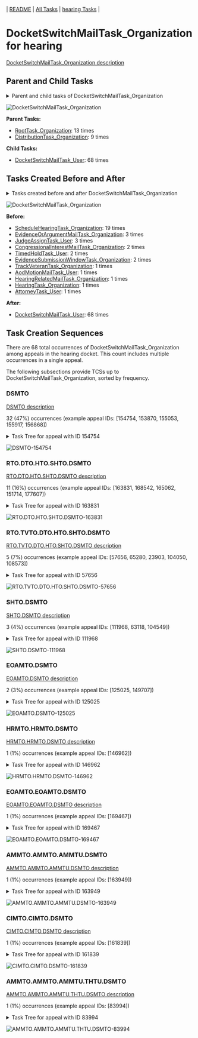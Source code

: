 <!-- DO NOT EDIT THIS FILE.  This file is autogenerated. -->
| [README](../README.md) | [All Tasks](../alltasks.md) | [hearing Tasks](tasklist.md) |

# DocketSwitchMailTask_Organization for hearing

[DocketSwitchMailTask_Organization description](../descr/DocketSwitchMailTask_Organization.md)

## Parent and Child Tasks

<details><summary markdown='span'>Parent and child tasks of DocketSwitchMailTask_Organization
</summary>

```
digraph G {
rankdir=LR;
node [shape=box]
"DocketSwitchMailTask_Organization" -> "DocketSwitchMailTask_User" [label=68]
"RootTask_Organization" -> "DocketSwitchMailTask_Organization" [label=13]
"DistributionTask_Organization" -> "DocketSwitchMailTask_Organization" [label=9]
}
```
</details>

![DocketSwitchMailTask_Organization](dot/DocketSwitchMailTask_Organization-parentchild.dot.png)

**Parent Tasks:**

   * [RootTask_Organization](RootTask_Organization.md): 13 times
   * [DistributionTask_Organization](DistributionTask_Organization.md): 9 times

**Child Tasks:**

   * [DocketSwitchMailTask_User](DocketSwitchMailTask_User.md): 68 times

## Tasks Created Before and After

<details><summary markdown='span'>Tasks created before and after DocketSwitchMailTask_Organization</summary>

```
digraph G {
rankdir=LR;

"DocketSwitchMailTask_Organization" -> "DocketSwitchMailTask_User" [label=68]
"ScheduleHearingTask_Organization" -> "DocketSwitchMailTask_Organization" [label=19]
"JudgeAssignTask_User" -> "DocketSwitchMailTask_Organization" [label=3]
"EvidenceOrArgumentMailTask_Organization" -> "DocketSwitchMailTask_Organization" [label=3]
"TimedHoldTask_User" -> "DocketSwitchMailTask_Organization" [label=2]
"EvidenceSubmissionWindowTask_Organization" -> "DocketSwitchMailTask_Organization" [label=2]
"CongressionalInterestMailTask_Organization" -> "DocketSwitchMailTask_Organization" [label=2]
"TrackVeteranTask_Organization" -> "DocketSwitchMailTask_Organization" [label=1]
"HearingTask_Organization" -> "DocketSwitchMailTask_Organization" [label=1]
"HearingRelatedMailTask_Organization" -> "DocketSwitchMailTask_Organization" [label=1]
"AttorneyTask_User" -> "DocketSwitchMailTask_Organization" [label=1]
"AodMotionMailTask_User" -> "DocketSwitchMailTask_Organization" [label=1]
}
```
</details>

![DocketSwitchMailTask_Organization](dot/DocketSwitchMailTask_Organization.dot.png)

**Before:**

   * [ScheduleHearingTask_Organization](ScheduleHearingTask_Organization.md): 19 times
   * [EvidenceOrArgumentMailTask_Organization](EvidenceOrArgumentMailTask_Organization.md): 3 times
   * [JudgeAssignTask_User](JudgeAssignTask_User.md): 3 times
   * [CongressionalInterestMailTask_Organization](CongressionalInterestMailTask_Organization.md): 2 times
   * [TimedHoldTask_User](TimedHoldTask_User.md): 2 times
   * [EvidenceSubmissionWindowTask_Organization](EvidenceSubmissionWindowTask_Organization.md): 2 times
   * [TrackVeteranTask_Organization](TrackVeteranTask_Organization.md): 1 times
   * [AodMotionMailTask_User](AodMotionMailTask_User.md): 1 times
   * [HearingRelatedMailTask_Organization](HearingRelatedMailTask_Organization.md): 1 times
   * [HearingTask_Organization](HearingTask_Organization.md): 1 times
   * [AttorneyTask_User](AttorneyTask_User.md): 1 times

**After:**

   * [DocketSwitchMailTask_User](DocketSwitchMailTask_User.md): 68 times

## Task Creation Sequences

There are 68 total occurrences of DocketSwitchMailTask_Organization among appeals in the hearing docket.  This count includes multiple occurrences in a single appeal.

The following subsections provide TCSs up to DocketSwitchMailTask_Organization, sorted by frequency.

### DSMTO

[DSMTO description](../descr/DSMTO.md)

32 (47%) occurrences (example appeal IDs: [154754, 153870, 155053, 155917, 156868])

<details><summary markdown='span'>Task Tree for appeal with ID 154754</summary>

```
@startuml
skinparam {
  ObjectBorderColor #555
  ObjectBorderThickness 0
  ObjectFontStyle bold
  ObjectFontSize 14
  ObjectAttributeFontColor #333
  ObjectAttributeFontSize 12
}
  object 0.RootTask #8dd3c7 {
Organization
}
  object 1.TrackVeteranTask #bebada {
Organization
}
  object 2.DistributionTask #ffffb3 {
Organization
}
  object 3.HearingTask #fb8072 {
Organization
}
  object 4.ScheduleHearingTask #80b1d3 {
Organization
}
  object 5.DocketSwitchMailTask #e377c2 {
Organization  <back:white>    </back>
}
  object 6.DocketSwitchMailTask #e377c2 {
User
}
  object 7.DocketSwitchRulingTask #e377c2 {
User
}
  object 8.DocketSwitchGrantedTask #9467bd {
Organization
}
  object 9.DocketSwitchGrantedTask #9467bd {
User
}
0.RootTask -- 1.TrackVeteranTask
0.RootTask -- 2.DistributionTask
2.DistributionTask -- 3.HearingTask
3.HearingTask -- 4.ScheduleHearingTask
0.RootTask -- 5.DocketSwitchMailTask
5.DocketSwitchMailTask -- 6.DocketSwitchMailTask
0.RootTask -- 7.DocketSwitchRulingTask
7.DocketSwitchRulingTask -- 8.DocketSwitchGrantedTask
8.DocketSwitchGrantedTask -- 9.DocketSwitchGrantedTask
@enduml
```
</details>

![DSMTO-154754](uml/DSMTO-154754.png)

### RTO.DTO.HTO.SHTO.DSMTO

[RTO.DTO.HTO.SHTO.DSMTO description](../descr/RTO.DTO.HTO.SHTO.DSMTO.md)

11 (16%) occurrences (example appeal IDs: [163831, 168542, 165062, 151714, 177607])

<details><summary markdown='span'>Task Tree for appeal with ID 163831</summary>

```
@startuml
skinparam {
  ObjectBorderColor #555
  ObjectBorderThickness 0
  ObjectFontStyle bold
  ObjectFontSize 14
  ObjectAttributeFontColor #333
  ObjectAttributeFontSize 12
}
  object 0.RootTask #8dd3c7 {
Organization
}
  object 1.TrackVeteranTask #bebada {
Organization
}
  object 2.DistributionTask #ffffb3 {
Organization
}
  object 3.HearingTask #fb8072 {
Organization
}
  object 4.ScheduleHearingTask #80b1d3 {
Organization
}
  object 5.DocketSwitchMailTask #e377c2 {
Organization  <back:white>    </back>
}
  object 6.DocketSwitchMailTask #e377c2 {
User
}
  object 7.DocketSwitchRulingTask #e377c2 {
User
}
  object 8.DocketSwitchGrantedTask #9467bd {
Organization
}
  object 9.DocketSwitchGrantedTask #9467bd {
User
}
  object 10.TrackVeteranTask #bebada {
Organization
}
0.RootTask -- 1.TrackVeteranTask
0.RootTask -- 2.DistributionTask
2.DistributionTask -- 3.HearingTask
3.HearingTask -- 4.ScheduleHearingTask
2.DistributionTask -- 5.DocketSwitchMailTask
5.DocketSwitchMailTask -- 6.DocketSwitchMailTask
2.DistributionTask -- 7.DocketSwitchRulingTask
7.DocketSwitchRulingTask -- 8.DocketSwitchGrantedTask
8.DocketSwitchGrantedTask -- 9.DocketSwitchGrantedTask
0.RootTask -- 10.TrackVeteranTask
@enduml
```
</details>

![RTO.DTO.HTO.SHTO.DSMTO-163831](uml/RTO.DTO.HTO.SHTO.DSMTO-163831.png)

### RTO.TVTO.DTO.HTO.SHTO.DSMTO

[RTO.TVTO.DTO.HTO.SHTO.DSMTO description](../descr/RTO.TVTO.DTO.HTO.SHTO.DSMTO.md)

5 (7%) occurrences (example appeal IDs: [57656, 65280, 23903, 104050, 108573])

<details><summary markdown='span'>Task Tree for appeal with ID 57656</summary>

```
@startuml
skinparam {
  ObjectBorderColor #555
  ObjectBorderThickness 0
  ObjectFontStyle bold
  ObjectFontSize 14
  ObjectAttributeFontColor #333
  ObjectAttributeFontSize 12
}
  object 0.RootTask #8dd3c7 {
Organization
}
  object 1.TrackVeteranTask #bebada {
Organization
}
  object 2.DistributionTask #ffffb3 {
Organization
}
  object 3.HearingTask #fb8072 {
Organization
}
  object 4.ScheduleHearingTask #80b1d3 {
Organization
}
  object 5.DocketSwitchMailTask #e377c2 {
Organization  <back:white>    </back>
}
  object 6.DocketSwitchMailTask #e377c2 {
User
}
  object 7.DocketSwitchRulingTask #e377c2 {
User
}
0.RootTask -- 1.TrackVeteranTask
0.RootTask -- 2.DistributionTask
2.DistributionTask -- 3.HearingTask
3.HearingTask -- 4.ScheduleHearingTask
2.DistributionTask -- 5.DocketSwitchMailTask
5.DocketSwitchMailTask -- 6.DocketSwitchMailTask
2.DistributionTask -- 7.DocketSwitchRulingTask
@enduml
```
</details>

![RTO.TVTO.DTO.HTO.SHTO.DSMTO-57656](uml/RTO.TVTO.DTO.HTO.SHTO.DSMTO-57656.png)

### SHTO.DSMTO

[SHTO.DSMTO description](../descr/SHTO.DSMTO.md)

3 (4%) occurrences (example appeal IDs: [111968, 63118, 104549])

<details><summary markdown='span'>Task Tree for appeal with ID 111968</summary>

```
@startuml
skinparam {
  ObjectBorderColor #555
  ObjectBorderThickness 0
  ObjectFontStyle bold
  ObjectFontSize 14
  ObjectAttributeFontColor #333
  ObjectAttributeFontSize 12
}
  object 0.RootTask #8dd3c7 {
Organization
}
  object 1.TrackVeteranTask #bebada {
Organization
}
  object 2.DistributionTask #ffffb3 {
Organization
}
  object 3.HearingTask #fb8072 {
Organization
}
  object 4.ScheduleHearingTask #80b1d3 {
Organization
}
  object 5.AssignHearingDispositionTask #8dd3c7 {
Organization
}
  object 6.FoiaRequestMailTask #bebada {
Organization
}
  object 7.FoiaRequestMailTask #bebada {
Organization
}
  object 8.FoiaRequestMailTask #bebada {
User
}
  object 9.DocketSwitchMailTask #e377c2 {
Organization  <back:white>    </back>
}
  object 10.DocketSwitchMailTask #e377c2 {
User
}
  object 11.DocketSwitchRulingTask #e377c2 {
User
}
  object 12.DocketSwitchGrantedTask #9467bd {
Organization
}
  object 13.DocketSwitchGrantedTask #9467bd {
User
}
0.RootTask -- 1.TrackVeteranTask
0.RootTask -- 2.DistributionTask
2.DistributionTask -- 3.HearingTask
3.HearingTask -- 4.ScheduleHearingTask
3.HearingTask -- 5.AssignHearingDispositionTask
2.DistributionTask -- 6.FoiaRequestMailTask
6.FoiaRequestMailTask -- 7.FoiaRequestMailTask
7.FoiaRequestMailTask -- 8.FoiaRequestMailTask
0.RootTask -- 9.DocketSwitchMailTask
9.DocketSwitchMailTask -- 10.DocketSwitchMailTask
0.RootTask -- 11.DocketSwitchRulingTask
11.DocketSwitchRulingTask -- 12.DocketSwitchGrantedTask
12.DocketSwitchGrantedTask -- 13.DocketSwitchGrantedTask
@enduml
```
</details>

![SHTO.DSMTO-111968](uml/SHTO.DSMTO-111968.png)

### EOAMTO.DSMTO

[EOAMTO.DSMTO description](../descr/EOAMTO.DSMTO.md)

2 (3%) occurrences (example appeal IDs: [125025, 149707])

<details><summary markdown='span'>Task Tree for appeal with ID 125025</summary>

```
@startuml
skinparam {
  ObjectBorderColor #555
  ObjectBorderThickness 0
  ObjectFontStyle bold
  ObjectFontSize 14
  ObjectAttributeFontColor #333
  ObjectAttributeFontSize 12
}
  object 0.RootTask #8dd3c7 {
Organization
}
  object 1.TrackVeteranTask #bebada {
Organization
}
  object 2.DistributionTask #ffffb3 {
Organization
}
  object 3.HearingTask #fb8072 {
Organization
}
  object 4.ScheduleHearingTask #80b1d3 {
Organization
}
  object 5.EvidenceOrArgumentMailTask #ffffb3 {
Organization
}
  object 6.DocketSwitchMailTask #e377c2 {
Organization  <back:white>    </back>
}
  object 7.DocketSwitchMailTask #e377c2 {
User
}
  object 8.DocketSwitchRulingTask #e377c2 {
User
}
  object 9.DocketSwitchGrantedTask #9467bd {
Organization
}
  object 10.DocketSwitchGrantedTask #9467bd {
User
}
0.RootTask -- 1.TrackVeteranTask
0.RootTask -- 2.DistributionTask
2.DistributionTask -- 3.HearingTask
3.HearingTask -- 4.ScheduleHearingTask
0.RootTask -- 5.EvidenceOrArgumentMailTask
0.RootTask -- 6.DocketSwitchMailTask
6.DocketSwitchMailTask -- 7.DocketSwitchMailTask
0.RootTask -- 8.DocketSwitchRulingTask
8.DocketSwitchRulingTask -- 9.DocketSwitchGrantedTask
9.DocketSwitchGrantedTask -- 10.DocketSwitchGrantedTask
@enduml
```
</details>

![EOAMTO.DSMTO-125025](uml/EOAMTO.DSMTO-125025.png)

### HRMTO.HRMTO.DSMTO

[HRMTO.HRMTO.DSMTO description](../descr/HRMTO.HRMTO.DSMTO.md)

1 (1%) occurrences (example appeal IDs: [146962])

<details><summary markdown='span'>Task Tree for appeal with ID 146962</summary>

```
@startuml
skinparam {
  ObjectBorderColor #555
  ObjectBorderThickness 0
  ObjectFontStyle bold
  ObjectFontSize 14
  ObjectAttributeFontColor #333
  ObjectAttributeFontSize 12
}
  object 0.RootTask #8dd3c7 {
Organization
}
  object 1.DistributionTask #ffffb3 {
Organization
}
  object 2.HearingTask #fb8072 {
Organization
}
  object 3.ScheduleHearingTask #80b1d3 {
Organization
}
  object 4.HearingRelatedMailTask #8dd3c7 {
Organization
}
  object 5.HearingRelatedMailTask #8dd3c7 {
Organization
}
  object 6.TrackVeteranTask #bebada {
Organization
}
  object 7.DocketSwitchMailTask #e377c2 {
Organization  <back:white>    </back>
}
  object 8.DocketSwitchMailTask #e377c2 {
User
}
  object 9.DocketSwitchRulingTask #e377c2 {
User
}
  object 10.DocketSwitchGrantedTask #9467bd {
Organization
}
  object 11.DocketSwitchGrantedTask #9467bd {
User
}
0.RootTask -- 1.DistributionTask
1.DistributionTask -- 2.HearingTask
2.HearingTask -- 3.ScheduleHearingTask
1.DistributionTask -- 4.HearingRelatedMailTask
4.HearingRelatedMailTask -- 5.HearingRelatedMailTask
0.RootTask -- 6.TrackVeteranTask
0.RootTask -- 7.DocketSwitchMailTask
7.DocketSwitchMailTask -- 8.DocketSwitchMailTask
0.RootTask -- 9.DocketSwitchRulingTask
9.DocketSwitchRulingTask -- 10.DocketSwitchGrantedTask
10.DocketSwitchGrantedTask -- 11.DocketSwitchGrantedTask
@enduml
```
</details>

![HRMTO.HRMTO.DSMTO-146962](uml/HRMTO.HRMTO.DSMTO-146962.png)

### EOAMTO.EOAMTO.DSMTO

[EOAMTO.EOAMTO.DSMTO description](../descr/EOAMTO.EOAMTO.DSMTO.md)

1 (1%) occurrences (example appeal IDs: [169467])

<details><summary markdown='span'>Task Tree for appeal with ID 169467</summary>

```
@startuml
skinparam {
  ObjectBorderColor #555
  ObjectBorderThickness 0
  ObjectFontStyle bold
  ObjectFontSize 14
  ObjectAttributeFontColor #333
  ObjectAttributeFontSize 12
}
  object 0.RootTask #8dd3c7 {
Organization
}
  object 1.DistributionTask #ffffb3 {
Organization
}
  object 2.HearingTask #fb8072 {
Organization
}
  object 3.ScheduleHearingTask #80b1d3 {
Organization
}
  object 4.EvidenceOrArgumentMailTask #ffffb3 {
Organization
}
  object 5.EvidenceOrArgumentMailTask #ffffb3 {
Organization
}
  object 6.DocketSwitchMailTask #e377c2 {
Organization  <back:white>    </back>
}
  object 7.DocketSwitchMailTask #e377c2 {
User
}
  object 8.DocketSwitchRulingTask #e377c2 {
User
}
  object 9.DocketSwitchGrantedTask #9467bd {
Organization
}
  object 10.DocketSwitchGrantedTask #9467bd {
User
}
0.RootTask -- 1.DistributionTask
1.DistributionTask -- 2.HearingTask
2.HearingTask -- 3.ScheduleHearingTask
0.RootTask -- 4.EvidenceOrArgumentMailTask
0.RootTask -- 5.EvidenceOrArgumentMailTask
0.RootTask -- 6.DocketSwitchMailTask
6.DocketSwitchMailTask -- 7.DocketSwitchMailTask
0.RootTask -- 8.DocketSwitchRulingTask
8.DocketSwitchRulingTask -- 9.DocketSwitchGrantedTask
9.DocketSwitchGrantedTask -- 10.DocketSwitchGrantedTask
@enduml
```
</details>

![EOAMTO.EOAMTO.DSMTO-169467](uml/EOAMTO.EOAMTO.DSMTO-169467.png)

### AMMTO.AMMTO.AMMTU.DSMTO

[AMMTO.AMMTO.AMMTU.DSMTO description](../descr/AMMTO.AMMTO.AMMTU.DSMTO.md)

1 (1%) occurrences (example appeal IDs: [163949])

<details><summary markdown='span'>Task Tree for appeal with ID 163949</summary>

```
@startuml
skinparam {
  ObjectBorderColor #555
  ObjectBorderThickness 0
  ObjectFontStyle bold
  ObjectFontSize 14
  ObjectAttributeFontColor #333
  ObjectAttributeFontSize 12
}
  object 0.RootTask #8dd3c7 {
Organization
}
  object 1.TrackVeteranTask #bebada {
Organization
}
  object 2.DistributionTask #ffffb3 {
Organization
}
  object 3.HearingTask #fb8072 {
Organization
}
  object 4.ScheduleHearingTask #80b1d3 {
Organization
}
  object 5.TrackVeteranTask #bebada {
Organization
}
  object 6.AodMotionMailTask #d9d9d9 {
Organization
}
  object 7.AodMotionMailTask #d9d9d9 {
Organization
}
  object 8.AodMotionMailTask #d9d9d9 {
User
}
  object 9.DocketSwitchMailTask #e377c2 {
Organization  <back:white>    </back>
}
  object 10.DocketSwitchMailTask #e377c2 {
User
}
  object 11.DocketSwitchRulingTask #e377c2 {
User
}
  object 12.DocketSwitchGrantedTask #9467bd {
Organization
}
  object 13.DocketSwitchGrantedTask #9467bd {
User
}
0.RootTask -- 1.TrackVeteranTask
0.RootTask -- 2.DistributionTask
2.DistributionTask -- 3.HearingTask
3.HearingTask -- 4.ScheduleHearingTask
0.RootTask -- 5.TrackVeteranTask
0.RootTask -- 6.AodMotionMailTask
6.AodMotionMailTask -- 7.AodMotionMailTask
7.AodMotionMailTask -- 8.AodMotionMailTask
2.DistributionTask -- 9.DocketSwitchMailTask
9.DocketSwitchMailTask -- 10.DocketSwitchMailTask
2.DistributionTask -- 11.DocketSwitchRulingTask
11.DocketSwitchRulingTask -- 12.DocketSwitchGrantedTask
12.DocketSwitchGrantedTask -- 13.DocketSwitchGrantedTask
@enduml
```
</details>

![AMMTO.AMMTO.AMMTU.DSMTO-163949](uml/AMMTO.AMMTO.AMMTU.DSMTO-163949.png)

### CIMTO.CIMTO.DSMTO

[CIMTO.CIMTO.DSMTO description](../descr/CIMTO.CIMTO.DSMTO.md)

1 (1%) occurrences (example appeal IDs: [161839])

<details><summary markdown='span'>Task Tree for appeal with ID 161839</summary>

```
@startuml
skinparam {
  ObjectBorderColor #555
  ObjectBorderThickness 0
  ObjectFontStyle bold
  ObjectFontSize 14
  ObjectAttributeFontColor #333
  ObjectAttributeFontSize 12
}
  object 0.RootTask #8dd3c7 {
Organization
}
  object 1.TrackVeteranTask #bebada {
Organization
}
  object 2.DistributionTask #ffffb3 {
Organization
}
  object 3.HearingTask #fb8072 {
Organization
}
  object 4.ScheduleHearingTask #80b1d3 {
Organization
}
  object 5.CongressionalInterestMailTask #fccde5 {
Organization
}
  object 6.CongressionalInterestMailTask #fccde5 {
Organization
}
  object 7.DocketSwitchMailTask #e377c2 {
Organization  <back:white>    </back>
}
  object 8.DocketSwitchMailTask #e377c2 {
User
}
  object 9.DocketSwitchRulingTask #e377c2 {
User
}
  object 10.DocketSwitchGrantedTask #9467bd {
Organization
}
  object 11.DocketSwitchGrantedTask #9467bd {
User
}
0.RootTask -- 1.TrackVeteranTask
0.RootTask -- 2.DistributionTask
2.DistributionTask -- 3.HearingTask
3.HearingTask -- 4.ScheduleHearingTask
2.DistributionTask -- 5.CongressionalInterestMailTask
5.CongressionalInterestMailTask -- 6.CongressionalInterestMailTask
0.RootTask -- 7.DocketSwitchMailTask
7.DocketSwitchMailTask -- 8.DocketSwitchMailTask
0.RootTask -- 9.DocketSwitchRulingTask
9.DocketSwitchRulingTask -- 10.DocketSwitchGrantedTask
10.DocketSwitchGrantedTask -- 11.DocketSwitchGrantedTask
@enduml
```
</details>

![CIMTO.CIMTO.DSMTO-161839](uml/CIMTO.CIMTO.DSMTO-161839.png)

### AMMTO.AMMTO.AMMTU.THTU.DSMTO

[AMMTO.AMMTO.AMMTU.THTU.DSMTO description](../descr/AMMTO.AMMTO.AMMTU.THTU.DSMTO.md)

1 (1%) occurrences (example appeal IDs: [83994])

<details><summary markdown='span'>Task Tree for appeal with ID 83994</summary>

```
@startuml
skinparam {
  ObjectBorderColor #555
  ObjectBorderThickness 0
  ObjectFontStyle bold
  ObjectFontSize 14
  ObjectAttributeFontColor #333
  ObjectAttributeFontSize 12
}
  object 0.RootTask #8dd3c7 {
Organization
}
  object 1.TrackVeteranTask #bebada {
Organization
}
  object 2.DistributionTask #ffffb3 {
Organization
}
  object 3.HearingTask #fb8072 {
Organization
}
  object 4.ScheduleHearingTask #80b1d3 {
Organization
}
  object 5.AodMotionMailTask #d9d9d9 {
Organization
}
  object 6.AodMotionMailTask #d9d9d9 {
Organization
}
  object 7.AodMotionMailTask #d9d9d9 {
User
}
  object 8.TimedHoldTask #fccde5 {
User
}
  object 9.HearingAdminActionVerifyAddressTask #ffed6f {
Organization
}
  object 10.TimedHoldTask #fccde5 {
User
}
  object 11.DocketSwitchMailTask #e377c2 {
Organization  <back:white>    </back>
}
  object 12.DocketSwitchMailTask #e377c2 {
User
}
  object 13.DocketSwitchRulingTask #e377c2 {
User
}
  object 14.DocketSwitchGrantedTask #9467bd {
Organization
}
  object 15.DocketSwitchGrantedTask #9467bd {
User
}
0.RootTask -- 1.TrackVeteranTask
0.RootTask -- 2.DistributionTask
2.DistributionTask -- 3.HearingTask
3.HearingTask -- 4.ScheduleHearingTask
0.RootTask -- 5.AodMotionMailTask
5.AodMotionMailTask -- 6.AodMotionMailTask
6.AodMotionMailTask -- 7.AodMotionMailTask
7.AodMotionMailTask -- 8.TimedHoldTask
4.ScheduleHearingTask -- 9.HearingAdminActionVerifyAddressTask
7.AodMotionMailTask -- 10.TimedHoldTask
0.RootTask -- 11.DocketSwitchMailTask
11.DocketSwitchMailTask -- 12.DocketSwitchMailTask
0.RootTask -- 13.DocketSwitchRulingTask
13.DocketSwitchRulingTask -- 14.DocketSwitchGrantedTask
14.DocketSwitchGrantedTask -- 15.DocketSwitchGrantedTask
@enduml
```
</details>

![AMMTO.AMMTO.AMMTU.THTU.DSMTO-83994](uml/AMMTO.AMMTO.AMMTU.THTU.DSMTO-83994.png)

